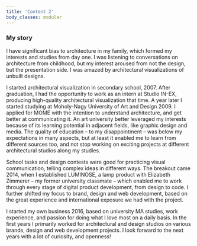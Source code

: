 ```yaml
---
title: 'Content 2'
body_classes: modular
---
```


### My story
I have significant bias to architecture in my family, which formed my interests and studies from day one. I was listening to conversations on architecture from childhood, but my interest aroused from not the design, but the presentation side. I was amazed by architectural visualizations of unbuilt designs.

I started architectural visualization in secondary school, 2007. After graduation, I had the opportunity to work as an intern at Studio IN-EX, producing high-quality architectural visualization that time. A year later I started studying at Moholy-Nagy University of Art and Design 2009.
I applied for MOME with the intention to understand architecture, and get better at communicating it. An art university better leveraged my interests because of its learning potential in adjacent fields, like graphic design and media. The quality of education – to my disappointment – was below my expectations in many aspects, but at least it enabled me to learn from different sources too, and not stop working on exciting projects at different architectural studios along my studies.

School tasks and design contests were good for practicing visual communication, telling complex ideas in different ways. The breakout came 2014, when I established LUMINOSE, a lamp product with Elizabeth Zimmerer – my former university classmate – which enabled me to work through every stage of digital product development, from design to code. I further shifted my focus to brand, design and web development, based on the great experience and international exposure we had with the project.

I started my own business 2016, based on university MA studies, work experience, and passion for doing what I love most on a daily basis. In the first years I primarily worked for architectural and design studios on various brands, design and web development projects. I look forward to the next years with a lot of curiosity, and openness!

